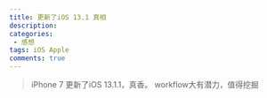 ```yaml
---
title: 更新了iOS 13.1 真相
description: 
categories:
 - 感想
tags: iOS Apple
comments: true
---
```


> iPhone 7 更新了iOS 13.1.1，真香。 workflow大有潜力，值得挖掘